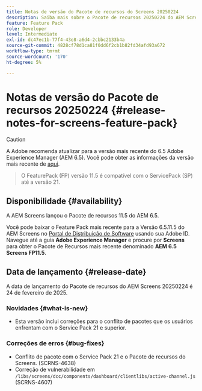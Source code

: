 ```yaml
---
title: Notas de versão do Pacote de recursos do Screens 20250224
description: Saiba mais sobre o Pacote de recursos 20250224 do AEM Screens, lançado em 24 de fevereiro de 2025.
feature: Feature Pack
role: Developer
level: Intermediate
exl-id: dc47ec1b-77f4-43e8-a6d4-2cbbc2133b4a
source-git-commit: 4828cf78d1ca81f0dd6f2cb1b82fd34afd93a672
workflow-type: tm+mt
source-wordcount: '170'
ht-degree: 5%

---
```


# Notas de versão do Pacote de recursos 20250224 {#release-notes-for-screens-feature-pack}

>[!CAUTION]
>A Adobe recomenda atualizar para a versão mais recente do 6.5 Adobe Experience Manager (AEM 6.5). Você pode obter as informações da versão mais recente de [aqui](https://experienceleague.adobe.com/pt-br/docs/experience-manager-65/content/release-notes/release-notes).
>>O FeaturePack (FP) versão 11.5 é compatível com o ServicePack (SP) até a versão 21.


## Disponibilidade {#availability}

A AEM Screens lançou o Pacote de recursos 11.5 do AEM 6.5.

Você pode baixar o Feature Pack mais recente para a Versão 6.5.11.5 do AEM Screens no [Portal de Distribuição de Software](https://experience.adobe.com/#/downloads/content/software-distribution/br/aem.html) usando sua Adobe ID. Navegue até a guia **Adobe Experience Manager** e procure por **Screens** para obter o Pacote de Recursos mais recente denominado **AEM 6.5 Screens FP11.5**.

## Data de lançamento {#release-date}

A data de lançamento do Pacote de recursos do AEM Screens 20250224 é 24 de fevereiro de 2025.

### Novidades {#what-is-new}

* Esta versão inclui correções para o conflito de pacotes que os usuários enfrentam com o Service Pack 21 e superior.

### Correções de erros {#bug-fixes}

* Conflito de pacote com o Service Pack 21 e o Pacote de recursos do Screens. (SCRNS-4638)
* Correção de vulnerabilidade em `/libs/screens/dcc/components/dashboard/clientlibs/active-channel.js` (SCRNS-4607)
